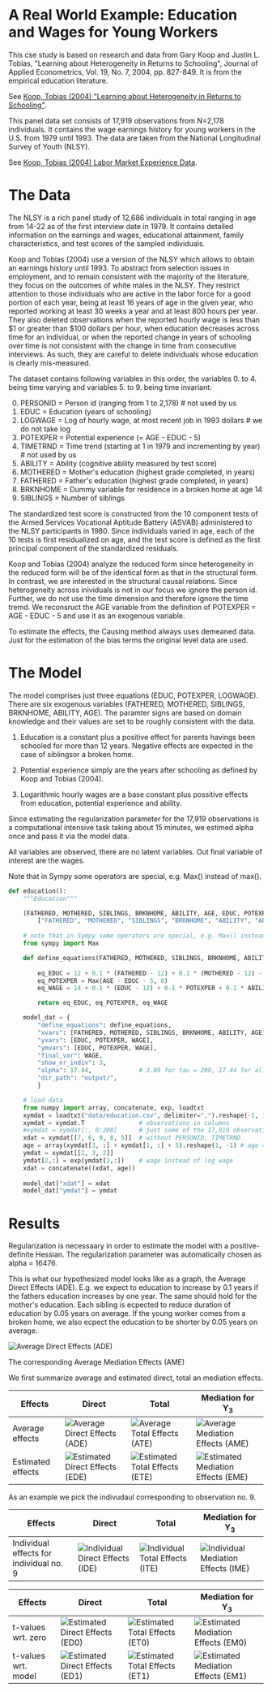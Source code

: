 # A Real World Example: Education and Wages for Young Workers

This cse study is based on research and data from
Gary Koop and Justin L. Tobias, "Learning about Heterogeneity in Returns
to Schooling", Journal of Applied Econometrics, Vol. 19, No. 7, 2004,
pp. 827-849. It is from the empirical education literature.

See [Koop, Tobias (2004) "Learning about Heterogeneity in Returns to Schooling"](https://www.economics.uci.edu/files/docs/workingpapers/2001-02/Tobias-07.pdf).

This panel data set consists of 17,919 observations from N=2,178
individuals. It contains the wage earnings history for young workers in
the U.S. from 1979 until 1993. The data are taken from the National
Longitudinal Survey of Youth (NLSY).

See [Koop, Tobias (2004) Labor Market Experience Data](http://people.stern.nyu.edu/wgreene/Econometrics/PanelDataSets.htm).

# The Data

The NLSY is a rich panel study of 12,686 individuals in total ranging in
age from 14-22 as of the first interview date in 1979. It contains detailed
information on the earnings and wages, educational attainment, family
characteristics, and test scores of the sampled individuals.

Koop and Tobias (2004) use a version of the NLSY which allows to obtain an
earnings history until 1993. To abstract from selection issues in
employment, and to remain consistent with the majority of the literature,
they focus on the outcomes of white males in the NLSY. They restrict
attention to those individuals who are active in the labor force for a good
portion of each year, being at least 16 years of age in the given year, who
reported working at least 30 weeks a year and at least 800 hours per year.
They also deleted observations when the reported hourly wage is less than
$1 or greater than $100 dollars per hour, when education decreases across
time for an individual, or when the reported change in years of schooling
over time is not consistent with the change in time from consecutive
interviews. As such, they are careful to delete individuals whose education
is clearly mis-measured.   

The dataset contains following variables in this order, the variables 0. to 4.
being time varying and variables 5. to 9. being time invariant:

0. PERSONID = Person id (ranging from 1 to 2,178)                           # not used by us
1. EDUC = Education (years of schooling)
2. LOGWAGE  = Log of hourly wage, at most recent job in 1993 dollars        # we do not take log
3. POTEXPER = Potential experience (= AGE - EDUC - 5)
4. TIMETRND = Time trend (starting at 1 in 1979 and incrementing by year)   # not used by us
5. ABILITY = Ability (cognitive ability measured by test score)
6. MOTHERED = Mother's education (highest grade completed, in years)
7. FATHERED = Father's education (highest grade completed, in years)
8. BRKNHOME = Dummy variable for residence in a broken home at age 14
9. SIBLINGS = Number of siblings

The standardized test score is constructed from the 10 component tests of the
Armed Services Vocational Aptitude Battery (ASVAB) administered to the NLSY
participants in 1980. Since individuals varied in age, each of the 10 tests is
first residualized on age, and the test score is defined as the first principal
component of the standardized residuals.

Koop and Tobias (2004) analyze the reduced form since heterogeneity in the
reduced form will be of the identical form as that in the structural form.
In contrast, we are interested in the structural causal relations. 
Since heterogeneity across inividuals is not in our focus we ignore the
person id. Further, we do not use the time dimension and
therefore ignore the time tremd. We reconsruct the AGE variable from the
definition of POTEXPER = AGE - EDUC - 5 and use it as an exogenous variable.

To estimate the effects, the Causing method always uses demeaned data.
Just for the estimation of the bias terms the original level data are used.

# The Model

The model comprises just three equations (EDUC, POTEXPER, LOGWAGE). 
There are six exogenous variables (FATHERED, MOTHERED, SIBLINGS, BRKNHOME,
ABILITY, AGE). The paramter signs are based on domain
knowledge and their values are set to be roughly consistent with the data.

1. Education is a constant plus a positive effect for parents havings been
schooled for more than 12 years. Negative effects are expected in the case of
siblingsor a broken home.

2. Potential experience simply are the years after schooling as defined by
Koop and Tobias (2004).

3. Logarithmic hourly wages are a base constant plus possitive effects from
education, potential experience and ability.

Since estimating the regularization parameter for the 17,919 observations is a
computational intensive task taking about 15 minutes, we estimed alpha once
and pass it via the model data.

All variables are observed, there are no latent variables.
Out final variable of interest are the wages.

Note that in Sympy some operators are special, e.g. Max() instead of max().

```python
def education():
    """Education"""

    (FATHERED, MOTHERED, SIBLINGS, BRKNHOME, ABILITY, AGE, EDUC, POTEXPER, WAGE) = symbols(
        ["FATHERED", "MOTHERED", "SIBLINGS", "BRKNHOME", "ABILITY", "AGE", "EDUC", "POTEXPER", "WAGE"])
    
    # note that in Sympy some operators are special, e.g. Max() instead of max()
    from sympy import Max

    def define_equations(FATHERED, MOTHERED, SIBLINGS, BRKNHOME, ABILITY, AGE):
        
        eq_EDUC = 12 + 0.1 * (FATHERED - 12) + 0.1 * (MOTHERED - 12) - 0.05 * SIBLINGS - 0.05 * BRKNHOME
        eq_POTEXPER = Max(AGE - EDUC - 5, 0)
        eq_WAGE = 14 + 0.1 * (EDUC - 12) + 0.1 * POTEXPER + 0.1 * ABILITY

        return eq_EDUC, eq_POTEXPER, eq_WAGE

    model_dat = {
        "define_equations": define_equations,
        "xvars": [FATHERED, MOTHERED, SIBLINGS, BRKNHOME, ABILITY, AGE],
        "yvars": [EDUC, POTEXPER, WAGE],
        "ymvars": [EDUC, POTEXPER, WAGE],
        "final_var": WAGE,
        "show_nr_indiv": 3,
        "alpha": 17.44,             # 3.89 for tau = 200, 17.44 for all tau 
        "dir_path": "output/",
        }

    # load data
    from numpy import array, concatenate, exp, loadtxt
    xymdat = loadtxt("data/education.csv", delimiter=",").reshape(-1, 10)
    xymdat = xymdat.T               # observations in columns
    #xymdat = xymdat[:, 0:200]      # just some of the 17,919 observations
    xdat = xymdat[[7, 6, 9, 8, 5]]  # without PERSONID, TIMETRND
    age = array(xymdat[3, :] + xymdat[1, :] + 5).reshape(1, -1) # age = POTEXPER + EDUC + 5
    ymdat = xymdat[[1, 3, 2]]
    ymdat[2,:] = exp(ymdat[2,:])    # wage instead of log wage
    xdat = concatenate((xdat, age))
    
    model_dat["xdat"] = xdat
    model_dat["ymdat"] = ymdat
```

# Results

Regularization is necessaary in order to estimate the model with a
positive-definite Hessian. The regularization parameter was automatically
chosen as alpha = 16476.

This is what our hypothesized model looks like as a graph,
the Average Direct Effects (ADE). E.g. we expect to education 
to increase by 0.1 years if the fathers education increases by one year.
The same should hold for the mother's education. Each sibling is
ecpected to reduce duration of education by 0.05 years on average.
If the young worker comes from a broken home, we also ecpect the
education to be shorter by 0.05 years on average.

![Average Direct Effects (ADE)](images_education/ADE.png)

The corresponding Average Mediation Effects (AME) 


We first summarize average and estimated direct, total an mediation effects.

Effects | Direct | Total | Mediation for Y<sub>3</sub>
--- | --- | --- | ---
Average effects | ![Average Direct Effects (ADE)](images_education/ADE.png) | ![Average Total Effects (ATE)](images_education/ATE.png) | ![Average Mediation Effects (AME)](images_education/AME.png)
Estimated effects | ![Estimated Direct Effects (EDE)](images_education/EDE.png) | ![Estimated Total Effects (ETE)](images_education/ETE.png) | ![Estimated Mediation Effects (EME)](images_education/EME.png)

As an example we pick the indivudaul corresponding to observation no. 9.


Effects | Direct | Total | Mediation for Y<sub>3</sub>
--- | --- | --- | ---
Individual effects for individual no. 9 | ![Individual Direct Effects (IDE)](images_education/IDE_9.png) | ![Individual Total Effects (ITE)](images_education/ITE_9.png) | ![Individual Mediation Effects (IME)](images_education/IME_9.png)


Effects | Direct | Total | Mediation for Y<sub>3</sub>
--- | --- | --- | ---
t-values wrt. zero | ![Estimated Direct Effects (ED0)](images_education/ED0.png) | ![Estimated Total Effects (ET0)](images_education/ET0.png) | ![Estimated Mediation Effects (EM0)](images_education/EM0.png)
t-values wrt. model | ![Estimated Direct Effects (ED1)](images_education/ED1.png) | ![Estimated Total Effects (ET1)](images_education/ET1.png) | ![Estimated Mediation Effects (EM1)](images_education/EM1.png)


